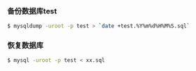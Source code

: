﻿### 备份数据库test
```bash
$ mysqldump -uroot -p test > `date +test.%Y%m%d%H%M%S.sql`
```

### 恢复数据库
```bash
$ mysql -uroot -p test < xx.sql
```